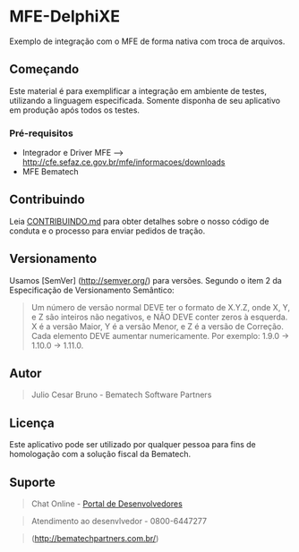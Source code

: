 # MFE-DelphiXE
Exemplo de integração com o MFE de forma nativa com troca de arquivos.

## Começando

Este material é para exemplificar a integração em ambiente de testes, utilizando a linguagem especificada. Somente disponha de 
seu aplicativo em produção após todos os testes.

### Pré-requisitos

* Integrador e Driver MFE --> http://cfe.sefaz.ce.gov.br/mfe/informacoes/downloads
* MFE Bematech

## Contribuindo

Leia [CONTRIBUINDO.md](/CONTRIBUINDO.md) para obter detalhes sobre o nosso código de conduta e o processo para enviar pedidos de tração.

## Versionamento

Usamos [SemVer] (http://semver.org/) para versões.
Segundo o item 2 da Especificação de Versionamento Semântico:

>Um número de versão normal DEVE ter o formato de X.Y.Z, onde X, Y, e Z são inteiros não negativos, e NÃO DEVE conter zeros à esquerda. X é a versão Maior, Y é a versão Menor, e Z é a versão de Correção. Cada elemento DEVE aumentar numericamente. Por exemplo: 1.9.0 -> 1.10.0 -> 1.11.0.


## Autor

> Julio Cesar Bruno - Bematech Software Partners

## Licença

Este aplicativo pode ser utilizado por qualquer pessoa para fins de homologação com a solução fiscal da Bematech.

## Suporte
> Chat Online - [Portal de Desenvolvedores](http://bematechpartners.com.br/)

> Atendimento ao desenvlvedor - 0800-6447277

> (http://bematechpartners.com.br/)

